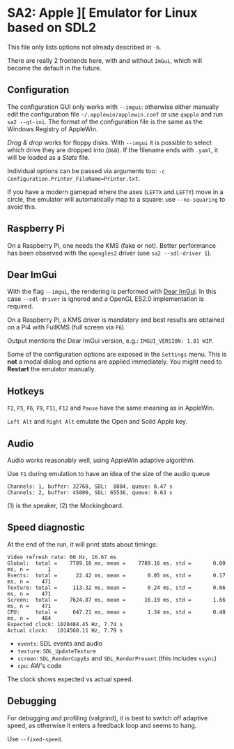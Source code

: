 # SA2: Apple ][ Emulator for Linux based on SDL2

This file only lists options not already described in ``-h``.

There are really 2 frontends here, with and without ``ImGui``, which will become the default in the future.

## Configuration

The configuration GUI only works with ``--imgui``: otherwise either manually edit the configuration file ``~/.applewin/applewin.conf`` or use ``qapple`` and run ``sa2 --qt-ini``.
The format of the configuration file is the same as the Windows Registry of AppleWin.

*Drag & drop* works for floppy disks. With ``--imgui`` it is possible to select which drive they are dropped into (``D&D``).
 If the filename ends with `.yaml`, it will be loaded as a *State* file.

Individual options can be passed via arguments too: ``-c Configuration.Printer_FileName=Printer.txt``.

If you have a modern gamepad where the axes (``LEFTX`` and ``LEFTY``) move in a circle, the emulator will automatically map to a square: use ``--no-squaring`` to avoid this.

## Raspberry Pi

On a Raspberry Pi, one needs the KMS (fake or not). Better performance has been observed with the ``opengles2`` driver (use ``sa2 --sdl-driver 1``).

## Dear ImGui

With the flag ``--imgui``, the rendering is performed with [Dear ImGui](https://github.com/ocornut/imgui). In this case ``--sdl-driver`` is ignored and a OpenGL ES2.0 implementation is required.

On a Raspberry Pi, a KMS driver is mandatory and best results are obtained on a Pi4 with FullKMS (full screen via ``F6``).

Output mentions the Dear ImGui version, e.g.: ``IMGUI_VERSION: 1.81 WIP``.

Some of the configuration options are exposed in the ``Settings`` menu. This is **not** a modal dialog and options are applied immediately. You might need to **Restart** the emulator manually.

## Hotkeys

``F2``, ``F5``, ``F6``, ``F9``, ``F11``, ``F12`` and ``Pause``  have the same meaning as in AppleWin.

``Left Alt`` and ``Right Alt`` emulate the Open and Solid Apple key.

## Audio

Audio works reasonably well, using AppleWin adaptive algorithm.

Use ``F1`` during emulation to have an idea of the size of the audio queue

```
Channels: 1, buffer: 32768, SDL:  8804, queue: 0.47 s
Channels: 2, buffer: 45000, SDL: 65536, queue: 0.63 s
```
(1) is the speaker, (2) the Mockingboard.

## Speed diagnostic

At the end of the run, it will print stats about timings:
```
Video refresh rate: 60 Hz, 16.67 ms
Global:  total =    7789.16 ms, mean =    7789.16 ms, std =       0.00 ms, n =      1
Events:  total =      22.42 ms, mean =       0.05 ms, std =       0.17 ms, n =    471
Texture: total =     113.32 ms, mean =       0.24 ms, std =       0.06 ms, n =    471
Screen:  total =    7624.87 ms, mean =      16.19 ms, std =       1.66 ms, n =    471
CPU:     total =     647.21 ms, mean =       1.34 ms, std =       0.48 ms, n =    484
Expected clock: 1020484.45 Hz, 7.74 s
Actual clock:   1014560.11 Hz, 7.79 s
```

- ``events``: SDL events and audio
- ``texture``: ``SDL_UpdateTexture``
- ``screen``: ``SDL_RenderCopyEx`` and ``SDL_RenderPresent`` (this includes ``vsync``)
- ``cpu``: AW's code

The clock shows expected vs actual speed.

## Debugging

For debugging and profiling (valgrind), it is best to switch off adaptive speed, as otherwise it enters a feedback loop and seems to hang.

Use ``--fixed-speed``.
